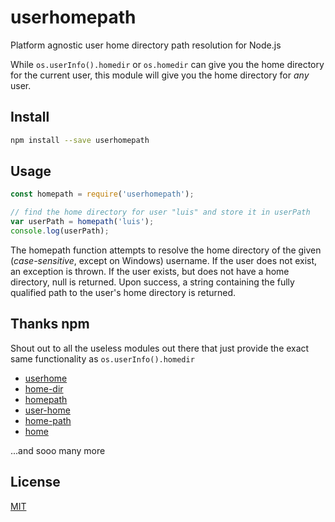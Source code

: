 # userhomepath

 Platform agnostic user home directory path resolution for Node.js
  
 While `os.userInfo().homedir` or `os.homedir` can give you the home directory for the current user, this module will give you the home directory for *any* user.

## Install

```bash
npm install --save userhomepath
```

## Usage

```javascript
const homepath = require('userhomepath');

// find the home directory for user "luis" and store it in userPath
var userPath = homepath('luis');
console.log(userPath);
```

The homepath function attempts to resolve the home directory of the given (*case-sensitive*, except on Windows) username. If the user does not exist, an exception is thrown. If the user exists, but does not have a home directory, null is returned. Upon success, a string containing the fully qualified path to the user's home directory is returned.

## Thanks npm

Shout out to all the useless modules out there that just provide the exact same functionality as `os.userInfo().homedir`

- [userhome](https://www.npmjs.org/package/userhome)
- [home-dir](https://www.npmjs.org/package/home-dir)
- [homepath](https://www.npmjs.com/package/homepath)
- [user-home](https://www.npmjs.com/package/user-home)
- [home-path](https://www.npmjs.com/package/home-path)
- [home](https://www.npmjs.com/package/home)

...and sooo many more

## License

  [MIT](LICENSE.md)

